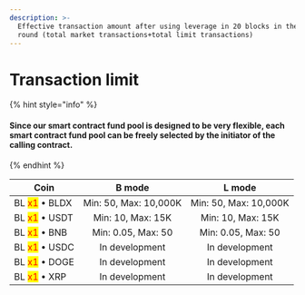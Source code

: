 ```yaml
---
description: >-
  Effective transaction amount after using leverage in 20 blocks in the same
  round (total market transactions+total limit transactions)
---
```


# Transaction limit



{% hint style="info" %}
#### Since our smart contract fund pool is designed to be very flexible, each smart contract fund pool can be freely selected by the initiator of the calling contract.
{% endhint %}

|        Coin                                  |         B mode         |         L mode         |
| -------------------------------------------- | :--------------------: | :--------------------: |
| BL <mark style="color:red;">x1</mark> • BLDX | Min: 50,  Max: 10,000K | Min: 50,  Max: 10,000K |
| BL <mark style="color:red;">x1</mark> • USDT |   Min: 10,  Max: 15K   |   Min: 10,  Max: 15K   |
| BL <mark style="color:red;">x1</mark> • BNB  |   Min: 0.05,  Max: 50  |   Min: 0.05,  Max: 50  |
| BL <mark style="color:red;">x1</mark> • USDC |     In development     |     In development     |
| BL <mark style="color:red;">x1</mark> • DOGE |     In development     |     In development     |
| BL <mark style="color:red;">x1</mark> • XRP  |     In development     |     In development     |
